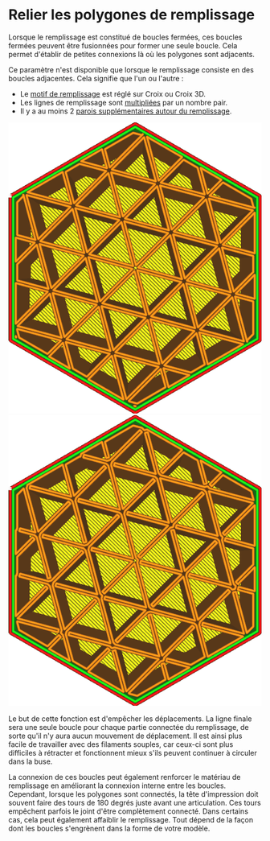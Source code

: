Relier les polygones de remplissage
====
Lorsque le remplissage est constitué de boucles fermées, ces boucles fermées peuvent être fusionnées pour former une seule boucle. Cela permet d'établir de petites connexions là où les polygones sont adjacents.

Ce paramètre n'est disponible que lorsque le remplissage consiste en des boucles adjacentes. Cela signifie que l'un ou l'autre :
* Le [motif de remplissage](infill_pattern.md) est réglé sur Croix ou Croix 3D.
* Les lignes de remplissage sont [multipliées](infill_multiplier.md) par un nombre pair.
* Il y a au moins 2 [parois supplémentaires autour du remplissage](infill_wall_line_count.md).

![Avec des lignes de remplissage multipliées, il y a beaucoup de boucles dans ce modèle de remplissage](../../../articles/images/connect_infill_polygons_disabled.png)
![Activer ce paramètre permet de fusionner les boucles](../../../articles/images/connect_infill_polygons_enabled.png)

Le but de cette fonction est d'empêcher les déplacements. La ligne finale sera une seule boucle pour chaque partie connectée du remplissage, de sorte qu'il n'y aura aucun mouvement de déplacement. Il est ainsi plus facile de travailler avec des filaments souples, car ceux-ci sont plus difficiles à rétracter et fonctionnent mieux s'ils peuvent continuer à circuler dans la buse.

La connexion de ces boucles peut également renforcer le matériau de remplissage en améliorant la connexion interne entre les boucles. Cependant, lorsque les polygones sont connectés, la tête d'impression doit souvent faire des tours de 180 degrés juste avant une articulation. Ces tours empêchent parfois le joint d'être complètement connecté. Dans certains cas, cela peut également affaiblir le remplissage. Tout dépend de la façon dont les boucles s'engrènent dans la forme de votre modèle.

